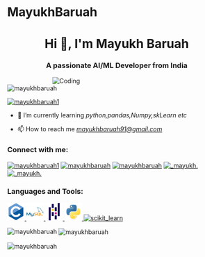 # MayukhBaruah<h1 align="center">Hi 👋, I'm Mayukh Baruah</h1>
<h3 align="center">A passionate AI/ML Developer from India</h3>
<img align="right" alt="Coding" width="400" src="https://camo.githubusercontent.com/7de37139d0b4c1ce40865e799b446c0e963a3dd8fb68d239707237c40604fa3d/68747470733a2f2f63646e2e6472696262626c652e636f6d2f75736572732f3733303730332f73637265656e73686f74732f363538313234332f6176656e746f2e676966">


<p align="left"> <img src="https://komarev.com/ghpvc/?username=mayukhbaruah&label=Profile%20views&color=0e75b6&style=flat" alt="mayukhbaruah" /> </p>

<p align="left"> <a href="https://twitter.com/mayukhbaruah1" target="blank"><img src="https://img.shields.io/twitter/follow/mayukhbaruah1?logo=twitter&style=for-the-badge" alt="mayukhbaruah1" /></a> </p>

- 🌱 I’m currently learning *python,pandas,Numpy,skLearn etc*

- 📫 How to reach me *mayukhbaruah91@gmail.com*

<h3 align="left">Connect with me:</h3>
<p align="left">
<a href="https://twitter.com/mayukhbaruah1" target="blank"><img align="center" src="https://raw.githubusercontent.com/rahuldkjain/github-profile-readme-generator/master/src/images/icons/Social/twitter.svg" alt="mayukhbaruah1" height="30" width="40" /></a>
<a href="https://linkedin.com/in/mayukhbaruah" target="blank"><img align="center" src="https://raw.githubusercontent.com/rahuldkjain/github-profile-readme-generator/master/src/images/icons/Social/linked-in-alt.svg" alt="mayukhbaruah" height="30" width="40" /></a>
<a href="https://kaggle.com/mayukhbaruah" target="blank"><img align="center" src="https://raw.githubusercontent.com/rahuldkjain/github-profile-readme-generator/master/src/images/icons/Social/kaggle.svg" alt="mayukhbaruah" height="30" width="40" /></a>
<a href="https://www.instagram.com/__mayukh._/" target="blank"><img align="center" src="https://raw.githubusercontent.com/rahuldkjain/github-profile-readme-generator/master/src/images/icons/Social/instagram.svg" alt="_mayukh." height="30" width="40" /></a>
  <a href="https://instagram.com/_mayukh(https://www.hackerrank.com/__mayukh._/)(https://www.hackerrank.com/)." target="blank"><img align="center" src="https://raw.githubusercontent.com/rahuldkjain/github-profile-readme-generator/master/src/images/icons/Social/hackerrank.svg" alt="_mayukh." height="30" width="40" /></a>
</p>

<h3 align="left">Languages and Tools:</h3>
<p align="left"> <a href="https://www.cprogramming.com/" target="_blank" rel="noreferrer"> <img src="https://raw.githubusercontent.com/devicons/devicon/master/icons/c/c-original.svg" alt="c" width="40" height="40"/> </a> <a href="https://www.mysql.com/" target="_blank" rel="noreferrer"> <img src="https://raw.githubusercontent.com/devicons/devicon/master/icons/mysql/mysql-original-wordmark.svg" alt="mysql" width="40" height="40"/> </a> <a href="https://pandas.pydata.org/" target="_blank" rel="noreferrer"> <img src="https://raw.githubusercontent.com/devicons/devicon/2ae2a900d2f041da66e950e4d48052658d850630/icons/pandas/pandas-original.svg" alt="pandas" width="40" height="40"/> </a> <a href="https://www.python.org" target="_blank" rel="noreferrer"> <img src="https://raw.githubusercontent.com/devicons/devicon/master/icons/python/python-original.svg" alt="python" width="40" height="40"/> </a> <a href="https://scikit-learn.org/" target="_blank" rel="noreferrer"> <img src="https://upload.wikimedia.org/wikipedia/commons/0/05/Scikit_learn_logo_small.svg" alt="scikit_learn" width="40" height="40"/> </a> </p>

<p><img align="left" src="https://github-readme-stats.vercel.app/api/top-langs?username=mayukhbaruah&show_icons=true&locale=en&layout=compact" alt="mayukhbaruah" /></p>

<p>&nbsp;<img align="center" src="https://github-readme-stats.vercel.app/api?username=mayukhbaruah&show_icons=true&locale=en" alt="mayukhbaruah" /></p>

<p><img align="center" src="https://github-readme-streak-stats.herokuapp.com/?user=mayukhbaruah&" alt="mayukhbaruah" /></p>
